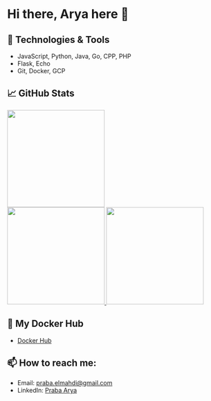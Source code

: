 # Hi there, Arya here 👋

## 🔧 Technologies & Tools
- JavaScript, Python, Java, Go, CPP, PHP
- Flask, Echo
- Git, Docker, GCP
  
## 📈 GitHub Stats
<a href="https://github.com/aryaelmahdi">
  <img height="225em" src="http://github-profile-summary-cards.vercel.app/api/cards/profile-details?username=riyanatsil&theme=aura"/>
</a><br/>
<a href="https://github.com/aryaelmahdi">
   <img height="225em" src="http://github-profile-summary-cards.vercel.app/api/cards/repos-per-language?username=aryaelmahdi&theme=aura"/>
   <img height="225em" src="http://github-profile-summary-cards.vercel.app/api/cards/most-commit-language?username=aryaelmahdi&theme=aura"/>
</a><br/>

## 📝 My Docker Hub
- [Docker Hub](https://hub.docker.com/search?q=aryaelmahdi)

## 📫 How to reach me:
- Email: [praba.elmahdi@gmail.com](mailto:praba.elmahdi@gmail)
- LinkedIn: [Praba Arya](https://linkedin.com/in/prabarya)
